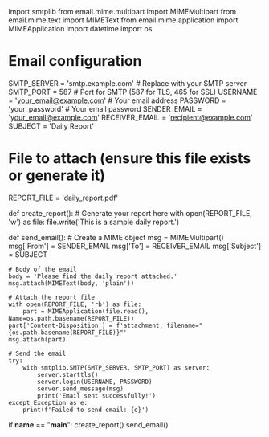 import smtplib
from email.mime.multipart import MIMEMultipart
from email.mime.text import MIMEText
from email.mime.application import MIMEApplication
import datetime
import os

# Email configuration
SMTP_SERVER = 'smtp.example.com'  # Replace with your SMTP server
SMTP_PORT = 587  # Port for SMTP (587 for TLS, 465 for SSL)
USERNAME = 'your_email@example.com'  # Your email address
PASSWORD = 'your_password'  # Your email password
SENDER_EMAIL = 'your_email@example.com'
RECEIVER_EMAIL = 'recipient@example.com'
SUBJECT = 'Daily Report'

# File to attach (ensure this file exists or generate it)
REPORT_FILE = 'daily_report.pdf'

def create_report():
    # Generate your report here
    with open(REPORT_FILE, 'w') as file:
        file.write('This is a sample daily report.')

def send_email():
    # Create a MIME object
    msg = MIMEMultipart()
    msg['From'] = SENDER_EMAIL
    msg['To'] = RECEIVER_EMAIL
    msg['Subject'] = SUBJECT
    
    # Body of the email
    body = 'Please find the daily report attached.'
    msg.attach(MIMEText(body, 'plain'))
    
    # Attach the report file
    with open(REPORT_FILE, 'rb') as file:
        part = MIMEApplication(file.read(), Name=os.path.basename(REPORT_FILE))
    part['Content-Disposition'] = f'attachment; filename="{os.path.basename(REPORT_FILE)}"'
    msg.attach(part)
    
    # Send the email
    try:
        with smtplib.SMTP(SMTP_SERVER, SMTP_PORT) as server:
            server.starttls()
            server.login(USERNAME, PASSWORD)
            server.send_message(msg)
            print('Email sent successfully!')
    except Exception as e:
        print(f'Failed to send email: {e}')

if __name__ == "__main__":
    create_report()
    send_email()
